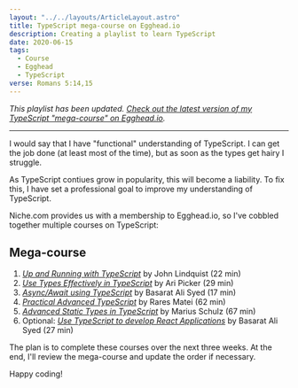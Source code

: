 ```yaml
---
layout: "../../layouts/ArticleLayout.astro"
title: TypeScript mega-course on Egghead.io
description: Creating a playlist to learn TypeScript
date: 2020-06-15
tags:
  - Course
  - Egghead
  - TypeScript
verse: Romans 5:14,15
---
```


_This playlist has been updated. [Check out the latest version of my TypeScript "mega-course" on Egghead.io](./updated-typescript-mega-course-on-egghead)._

---

I would say that I have "functional" understanding of TypeScript. I can get the job done (at least most of the time), but as soon as the types get hairy I struggle.

As TypeScript contiues grow in popularity, this will become a liability. To fix this, I have set a professional goal to improve my understanding of TypeScript.

Niche.com provides us with a membership to Egghead.io, so I've cobbled together multiple courses on TypeScript:

## Mega-course

1. [_Up and Running with TypeScript_](https://egghead.io/courses/up-and-running-with-typescript) by John Lindquist (22 min)
2. [_Use Types Effectively in TypeScript_](https://egghead.io/courses/use-types-effectively-in-typescript) by Ari Picker (29 min)
3. [_Async/Await using TypeScript_](https://egghead.io/courses/async-await-using-typescript) by Basarat Ali Syed (17 min)
4. [_Practical Advanced TypeScript_](https://egghead.io/courses/practical-advanced-typescript) by Rares Matei (62 min)
5. [_Advanced Static Types in TypeScript_](https://egghead.io/courses/advanced-static-types-in-typescript) by Marius Schulz (67 min)
6. Optional: [_Use TypeScript to develop React Applications_](https://egghead.io/courses/use-typescript-to-develop-react-applications) by Basarat Ali Syed (27 min)

The plan is to complete these courses over the next three weeks. At the end, I'll review the mega-course and update the order if necessary.

Happy coding!

